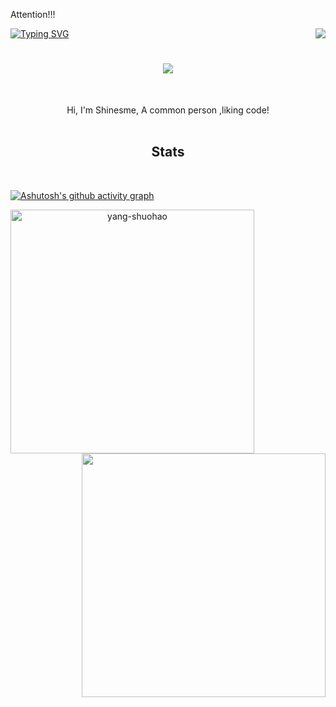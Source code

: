 <scan color= "red"> Attention!!!
</scan>
<!--
**akidaa-me/akidaa-me** is a  _special_  repository because its `README.md` (this file) appears on your GitHub profile.

Here are some ideas to get you started:

- 🔭 I’m currently working on ...
- 🌱 I’m currently learning ...
-  I’m looking to collaborate on ...
- 🤔 I’m looking for help with ...
- 💬 Ask me about ...
-  How to reach me: ...
-  Pronouns: ...
-  Fun fact: ...
-->
<img align="right" src="https://visitor-badge.laobi.icu/badge?page_id=yang-shuohao.yang-shuohao">
<a href="https://git.io/typing-svg"><img src="https://readme-typing-svg.herokuapp.com?font=Fira+Code&size=24&pause=1000&center=true&vCenter=true&width=435&lines=THIS+IS+NOT+Akida." alt="Typing SVG" /></ a>
<h1 align="center">
  <a href="https://git.io/typing-svg">
    <img src="https://readme-typing-svg.herokuapp.com/?lines=I+am+not+Ironman!+;I+am+not+Ironman.;Nice+to+meet+you!&center=true&size=30">
  </a>
</h1>

<br>
<p align="center">
  Hi, I'm Shinesme, A common person ,liking code!
  <br>

<!-- BLOG-POST-LIST:START -->
<!-- BLOG-POST-LIST:END -->
  <br>   
</p>

<h2 align="center"> Stats </h2>
<br>
<p><a href="https://github.com/ashutosh00710/github-readme-activity-graph"><img alt="Ashutosh&#39;s github activity graph" src="https://activity-graph.herokuapp.com/graph?username=akidaa-me&amp;bg_color=202227&amp;color=5dd7f9&amp;line=63dbfd&amp;point=60c9e6&amp;area=true&amp;hide_border=true"/></a></p>
<p align=center>
  <div align=center>
    <a href="https://github.com/denvercoder1/github-readme-streak-stats" title="Go to Source">
      <img align="left" width=390 src="https://github-readme-streak-stats.herokuapp.com/?user=akidaa-me&theme=react&border=61dafb&hide_border=true" alt="yang-shuohao" />
    </a>
    <a href="https://github.com/anuraghazra/github-readme-stats" title="Go to Source">
      <img align="right" width=390 src="https://github-readme-stats.vercel.app/api?username=akidaa-me&show_icons=true&theme=react&border_color=61dafb&hide_border=true" />
    </a>
  </div>
  <br><br><br><br><br><br><br><br><br>
  <div align=center>
    <a href="https://github.com/anuraghazra/github-readme-stats">
